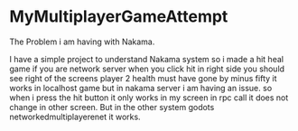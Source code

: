 # MyMultiplayerGameAttempt
The Problem i am having with Nakama.

I have a simple project to understand Nakama system so i made a hit heal game if you are network server when you click hit in right side you should see right of the
screens player 2 health must have gone by minus fifty it works in localhost game but in nakama server i am having an issue. so when i press the hit button it only works
in my screen in rpc call it does not change in other screen. But in the other system godots networkedmultiplayerenet it works.
